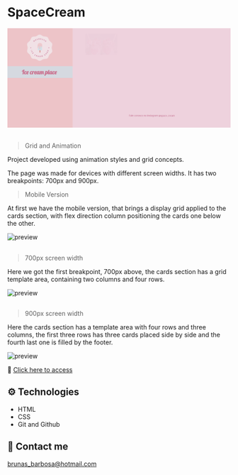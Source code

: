 # SpaceCream

![preview](./.github/Readme01.gif)

##

> Grid and Animation

Project developed using animation styles and grid concepts.

The page was made for devices with different screen widths. It has two breakpoints: 700px and 900px.

> Mobile Version

At first we have the mobile version, that brings a display grid applied to the cards section,
with flex direction column positioning the cards one below the other.

![preview](./.github/Readme03.gif)

##

> 700px screen width

Here we got the first breakpoint, 700px above, the cards section has a grid template area, containing two columns and four rows.

![preview](./.github/Readme02.gif)

##

> 900px screen width

Here the cards section has a template area with four rows and three columns, the first three rows has three cards placed side by side and the fourth last one is filled by the footer.

![preview](./.github/Readme04.gif)

🔗 [Click here to access](https://brunasbarbosa.github.io/Space-cream/)

## ⚙️ Technologies
- HTML
- CSS
- Git and Github

## ​💌 Contact me

brunas_barbosa@hotmail.com